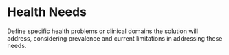 # Health Needs

Define specific health problems or clinical domains the solution will address, considering prevalence and current limitations in addressing these needs.
